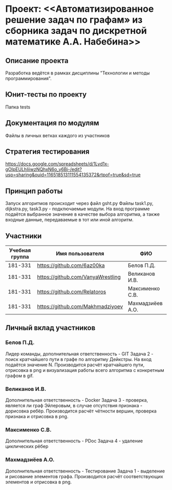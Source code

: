 # Проект: <<Автоматизированное решение задач по графам» из сборника задач по дискретной математике А.А. Набебина>>

## Описание проекта
Разработка ведётся в рамках дисциплины "Технологии и методы программирования".

## Юнит-тесты по проекту
Папка tests

## Документация по модулям
Файлы в личных ветках каждого из участников

## Стратегия тестирования
https://docs.google.com/spreadsheets/d/1Lyd1x-gOIpEULhIiiwzNQhxN6o_y6Bi-/edit?usp=sharing&ouid=116518513111554135372&rtpof=true&sd=true

## Принцип работы
Запуск алгоритмов происходит через файл gsht.py
Файлы task1.py, dijkstra.py, task3.py - подключаемые модули.
На вход программе подаётся выбранное значение в качестве выбора алгоритма, а также входные данные, передаваемые в тот или иной алгоритм.

## Участники

| Учебная группа | Имя пользователя | ФИО                      |
|----------------|------------------|--------------------------|
| 181-331        | https://github.com/6az00ka       | Белов П.Д.              |
| 181-331        | https://github.com/VanyaWrestling       | Великанов И.В.              | 
| 181-331        | https://github.com/Relatoros      | Максименко С.В.            |
| 181-331        | https://github.com/Makhmadziyoev      | Махмадзиёев А.О.              | 
 

## Личный вклад участников

### Белов П.Д.
Лидер команды, дополнительная ответственность - GIT
Задача 2 - поиск кратчайшего пути в графе по алгоритму Дейкстры.
На вход подаётся значение N.
Производится расчёт кратчайшего пути, отрисовка в png и визуализация работы всего алгоритма с конкретным графом в gif.

### Великанов И.В.
Дополнительная ответственность - Docker
Задача 3 - проверка, является ли граф Эйлеровым, в случае отсутствия признака - дорисовка ребёр.
Производится расчёт чётности вершин, проверка признака и отрисовка в png.

### Максименко С.В.
Дополнительная ответственность - PDoc
Задача 4 - удаление циклических рёбер

### Махмадзиёев А.О.
Дополнительная ответственность - Тестирование
Задача 1 - выделение и рисование элементов графа.
Производится расчёт соответствующих элементов и отрисовка в png.

